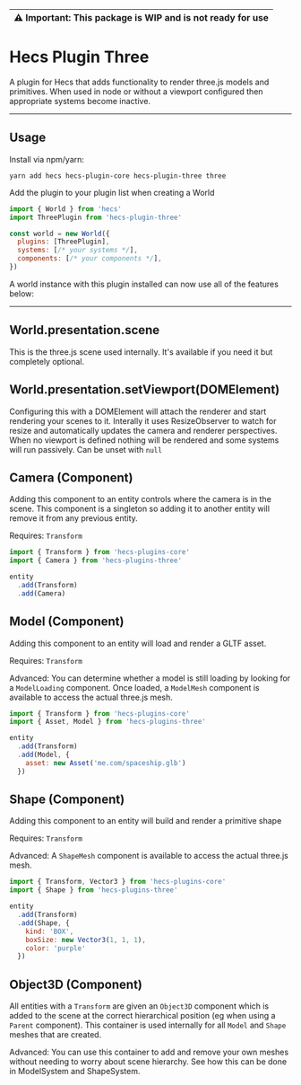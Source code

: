 | :warning: Important: This package is WIP and is not ready for use |
| --- |

# Hecs Plugin Three

A plugin for Hecs that adds functionality to render three.js models and primitives. When used in node or without a viewport configured then appropriate systems become inactive.

---

## Usage

Install via npm/yarn:

```
yarn add hecs hecs-plugin-core hecs-plugin-three three
```

Add the plugin to your plugin list when creating a World

```js
import { World } from 'hecs'
import ThreePlugin from 'hecs-plugin-three'

const world = new World({
  plugins: [ThreePlugin],
  systems: [/* your systems */],
  components: [/* your components */],
})
```

A world instance with this plugin installed can now use all of the features below:

---

## World.presentation.scene

This is the three.js scene used internally. It's available if you need it but completely optional.

## World.presentation.setViewport(DOMElement)

Configuring this with a DOMElement will attach the renderer and start rendering your scenes to it. Interally it uses ResizeObserver to watch for resize and automatically updates the camera and renderer perspectives. When no viewport is defined nothing will be rendered and some systems will run passively. Can be unset with `null`

## Camera (Component)

Adding this component to an entity controls where the camera is in the scene. This component is a singleton so adding it to another entity will remove it from any previous entity.

Requires: `Transform`

```js
import { Transform } from 'hecs-plugins-core'
import { Camera } from 'hecs-plugins-three'

entity
  .add(Transform)
  .add(Camera)
```

## Model (Component)

Adding this component to an entity will load and render a GLTF asset.

Requires: `Transform`

Advanced: You can determine whether a model is still loading by looking for a `ModelLoading` component. Once loaded, a `ModelMesh` component is available to access the actual three.js mesh.


```js
import { Transform } from 'hecs-plugins-core'
import { Asset, Model } from 'hecs-plugins-three'

entity
  .add(Transform)
  .add(Model, { 
    asset: new Asset('me.com/spaceship.glb') 
  })
```

## Shape (Component)

Adding this component to an entity will build and render a primitive shape

Requires: `Transform`

Advanced: A `ShapeMesh` component is available to access the actual three.js mesh.


```js
import { Transform, Vector3 } from 'hecs-plugins-core'
import { Shape } from 'hecs-plugins-three'

entity
  .add(Transform)
  .add(Shape, { 
    kind: 'BOX',
    boxSize: new Vector3(1, 1, 1),
    color: 'purple'
  })
```

## Object3D (Component)

All entities with a `Transform` are given an `Object3D` component which is added to the scene at the correct hierarchical position (eg when using a `Parent` component). This container is used internally for all `Model` and `Shape` meshes that are created.

Advanced: You can use this container to add and remove your own meshes without needing to worry about scene hierarchy. See how this can be done in ModelSystem and ShapeSystem.